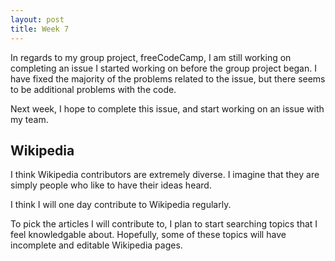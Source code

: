 ```yaml
---
layout: post
title: Week 7
---
```


In regards to my group project, freeCodeCamp, I am still working on completing an issue I started working on before the group project began. I have fixed the majority of the problems related to the issue, but there seems to be additional problems with the code.

Next week, I hope to complete this issue, and start working on an issue with my team.


## Wikipedia

I think Wikipedia contributors are extremely diverse. I imagine that they are simply people who like to have their ideas heard.

I think I will one day contribute to Wikipedia regularly.

To pick the articles I will contribute to, I plan to start searching topics that I feel knowledgable about. Hopefully, some of these topics will have incomplete and editable Wikipedia pages.
